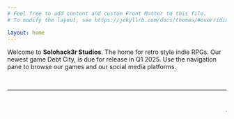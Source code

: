 ```yaml
---
# Feel free to add content and custom Front Matter to this file.
# To modify the layout, see https://jekyllrb.com/docs/themes/#overriding-theme-defaults

layout: home
---
```


Welcome to <strong>Solohack3r Studios</strong>. The home for retro style indie RPGs. Our newest game Debt City, is due for release in Q1 2025. Use the navigation pane to browse our games and our social media platforms.

<br>


***

<br>

<p><marquee>This website was updated in December 2024. But it feels like 1995.</marquee></p>


<br>